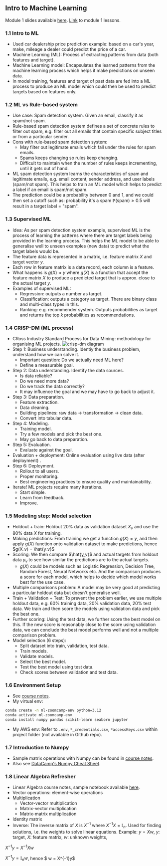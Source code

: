 ## Intro to Machine Learning
Module 1 slides available [here](https://www.slideshare.net/slideshow/ml-zoomcamp-11-introduction-to-machine-learning/250094645). [Link](https://github.com/DataTalksClub/machine-learning-zoomcamp/blob/master/01-intro/01-what-is-ml.md) to module 1 lessons.

### 1.1 Intro to ML
* Used car dealership price prediction example: based on a car's year, make, mileage a dealer could predict the price of a car.
* Machine Learning (ML): Process of extracting patterns from data (both features and target).
* Machine Learning model: Encapsulates the learned patterns from the machine learning process which helps it make predictions on unseen data.
* In model training, features and target of past data are fed into a ML process to produce an ML model which could then be used to predict targets based on features only.

### 1.2 ML vs Rule-based system
* Use case: Spam detection system. Given an email, classify it as spam/not spam.
* Rule-based spam detection system defines a set of concrete rules to filter out spam, e.g. filter out all emails that contain specific subject titles or from a particular sender.
* Cons with rule-based spam detection system: 
    * May filter out legitimate emails which fall under the rules for spam emails.
    * Spams keeps changing so rules keep changing.
    * Difficult to maintain when the number of rules keeps incrementing, until it gets out of hand.
* ML spam detection system learns the characteristics of spam and legitimate emails, e.g. email content, sender address, and user labels (spam/not spam). This helps to train an ML model which helps to predict a label if an email is spam/not spam.
* The prediction could be a probability between 0 and 1, and we could then set a cutoff such as: probability it's a spam $\mathbb{P}(\text{spam}) \ge 0.5$ will result in a target label = "spam".

### 1.3 Supervised ML
* Idea: As per spam detection system example, supervised ML is the process of learning the patterns where there are target labels being provided in the learning process. This helps the ML model to be able to generalise well to unseen examples (new data) to predict what the target labels would be.
* The feature data is represented in a matrix, i.e. feature matrix $X$ and target vector $y$.
* Each row in feature matrix is a data record, each column is a feature.
* What happens is $g(X) \approx y$ where $g(X)$ is a function that accept the feature matrix $X$ to produce a predicted target that is approx. close to the actual target $y$.
* Examples of supervised ML: 
    * Regression: outputs a number as target.
    * Classification: outputs a category as target. There are binary class and multi-class types in this.
    * Ranking: e.g. recommender system. Outputs probabilities as target and returns the top $k$ probabilities as recommendations. 

### 1.4 CRISP-DM (ML process)
* CRoss Industry Standard Process for Data Mining: methodology for organising ML projects.
![crisp-dm diagram](https://upload.wikimedia.org/wikipedia/commons/b/b9/CRISP-DM_Process_Diagram.png)
* Step 1: Business understanding. Identiy the business problem, understand how we can solve it.
    * Important question: Do we actually need ML here?
    * Define a measurable goal.
* Step 2: Data understanding. Identify the data sources.
    * Is data reliable?
    * Do we need more data?
    * Do we track the data correctly?
    * It may influence the goal and we may have to go back to adjust it.
* Step 3: Data preparation. 
    * Feature extraction.
    * Data cleaning.
    * Building pipelines: raw data $\rightarrow$ transformation $\rightarrow$ clean data.
    * Convert into tabular data.
* Step 4: Modeling.
    * Training model.
    * Try a few models and pick the best one.
    * May go back to data preparation.
* Step 5: Evaluation.
    * Evaluate against the goal.
* Evaluation + deployment: Online evaluation using live data (after deployment) .
* Step 6: Deployment.
    * Rollout to all users.
    * Proper monitoring.
    * Best engineering practices to ensure quality and maintainability.
* Iterate! ML projects require many iterations.
    * Start simple.
    * Learn from feedback.
    * Improve.

### 1.5 Modeling step: Model selection
* Holdout + train: Holdout 20% data as validation dataset $X_v$ and use the 80% data $X$ for training.
* Making predictions: From training we get a function $g(X) = y$, and then apply $g(X)$ function onto validation dataset to make predictions, hence $g(X_v) = \hat{y_v}$
* Scoring: We then compare $\hat{y_v}$ and actual targets from holdout data $y_v$ to see how similar the predictions are to the actual targets. 
    * $g(X)$ could be models such as Logistic Regression, Decision Tree, Random Forest, Neural Networks etc. And the comparison produces a score for each model, which helps to decide which model works best for the use case.
* Multiple comparisons problem: A model may be very good at predicting a particular holdout data but doesn't generalise well. 
* Train + Validation + Test: To prevent the problem earlier, we use multiple holdout data, e.g. 60% training data, 20% validation data, 20% test data. We train and then score the models using validation data and pick the best one. 
* Further scoring: Using the test data, we further score the best model on this. If the new score is reasonably close to the score using validation data, we can conclude the best model performs well and not a multiple comparison problem.
* Model selection (6 steps):
    * Split dataset into train, validation, test data.
    * Train models.
    * Validate models.
    * Select the best model.
    * Test the best model using test data.
    * Check scores between validation and test data.

### 1.6 Environment Setup
* See [course notes](https://github.com/DataTalksClub/machine-learning-zoomcamp/blob/master/01-intro/06-environment.md).
* My virtual env:
```bash
conda create -n ml-zoomcamp-env python=3.12
conda activate ml-zoomcamp-env
conda install numpy pandas scikit-learn seaborn jupyter
```
* My AWS env: Refer to `.env`, `*_credentials.csv`, `*accessKeys.csv` within project folder (not available in Github repo).

### 1.7 Introduction to Numpy
* Sample matrix operations with Numpy can be found in [course notes](https://github.com/DataTalksClub/machine-learning-zoomcamp/blob/master/01-intro/07-numpy.md).
* Also see [DataCamp's Numpy Cheat Sheet](https://www.datacamp.com/community/blog/python-numpy-cheat-sheet).

### 1.8 Linear Algebra Refresher
* Linear Algebra course notes, sample notebook available [here](https://github.com/DataTalksClub/machine-learning-zoomcamp/blob/master/01-intro/08-linear-algebra.md).
* Vector operations: element-wise operations
* Multiplication
    * Vector-vector multiplication
    * Matrix-vector multiplication
    * Matrix-matrix multiplication
* Identity matrix
* Inverse: The inverse matrix of $X$ is $X^{-1}$ where $X^{-1}X = \mathbb{I}_n$. Used for finding solutions, i.e. the weights to solve linear equations. Example: 
$y = Xw$, $y$: target, $X$: feature matrix, $w$: unknown weights,

$X^{-1}y = X^{-1}Xw$

$X^{-1}y = \mathbb{I}_n w$, hence $ w = X^{-1}y$



